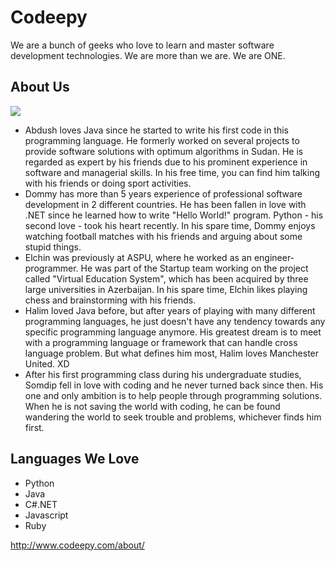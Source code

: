 # Codeepy

We are a bunch of geeks who love to learn and master software development technologies. We are more than we are. We are ONE.

## About Us
![](https://www.dropbox.com/sh/slfxg9a4l92gthm/AABBpStPPy_Q7IC8LDFTiXY9a?dl=0#lh:null-IMG_8394.JPG)

- Abdush loves Java since he started to write his first code in this programming language. He formerly worked on several projects to provide software solutions with optimum algorithms in Sudan. He is regarded as expert by his friends due to his prominent experience in software and managerial skills. In his free time, you can find him talking with his friends or doing sport activities.
- Dommy has more than 5 years experience of professional software development in 2 different countries. He has been fallen in love with .NET since he learned how to write "Hello World!" program. Python - his second love - took his heart recently. In his spare time, Dommy enjoys watching football matches with his friends and arguing about some stupid things.
- Elchin was previously at ASPU, where he worked as an engineer-programmer. He was part of the Startup team working on the project called "Virtual Education System", which has been acquired by three large universities in Azerbaijan. In his spare time, Elchin likes playing chess and brainstorming with his friends.
- Halim loved Java before, but after years of playing with many different programming languages, he just doesn't have any tendency towards any specific programming language anymore. His greatest dream is to meet with a programming language or framework that can handle cross language problem. But what defines him most, Halim loves Manchester United. XD
- After his first programming class during his undergraduate studies, Somdip fell in love with coding and he never turned back since then. His one and only ambition is to help people through programming solutions. When he is not saving the world with coding, he can be found wandering the world to seek trouble and problems, whichever finds him first.

## Languages We Love

- Python
- Java
- C#.NET
- Javascript
- Ruby

http://www.codeepy.com/about/
